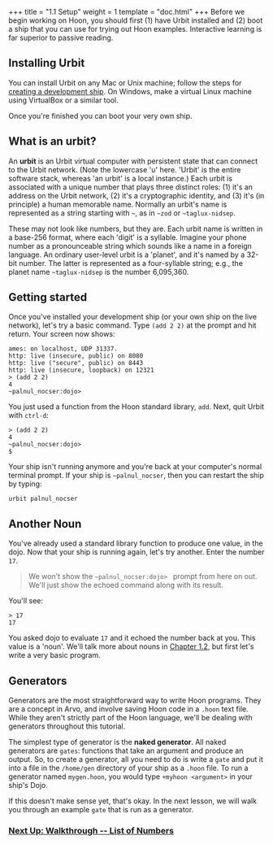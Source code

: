 +++
title = "1.1 Setup"
weight = 1
template = "doc.html"
+++
Before we begin working on Hoon, you should first (1) have Urbit installed and (2) boot a ship that you can use for trying out Hoon examples. Interactive learning is far superior to passive reading.

## Installing Urbit

You can install Urbit on any Mac or Unix machine; follow the steps for [creating a development ship](/docs/using/creating-a-development-ship).  On Windows, make a virtual Linux machine using VirtualBox or a similar tool.

Once you're finished you can boot your very own ship.

## What is an urbit?

An **urbit** is an Urbit virtual computer with persistent state that can connect to the Urbit network.  (Note the lowercase 'u' here.  'Urbit' is the entire software stack, whereas 'an urbit' is a local instance.)  Each urbit is associated with a unique number that plays three distinct roles: (1) it's an address on the Urbit network, (2) it's a cryptographic identity, and (3) it's (in principle) a human memorable name.  Normally an urbit's name is represented as a string starting with `~`, as in `~zod` or `~taglux-nidsep`.

These may not look like numbers, but they are.  Each urbit name is written in a base-256 format, where each 'digit' is a syllable.  Imagine your phone number as a pronounceable string which sounds like a name in a foreign language.  An ordinary user-level urbit is a 'planet', and it's named by a 32-bit number.  The latter is represented as a four-syllable string; e.g., the planet name `~taglux-nidsep` is the number 6,095,360.

## Getting started 

Once you've installed your development ship (or your own ship on the live network), let's try a basic command. Type `(add 2 2)` at the prompt and hit return.  Your screen now shows:

```
ames: on localhost, UDP 31337.
http: live (insecure, public) on 8080
http: live ("secure", public) on 8443
http: live (insecure, loopback) on 12321
> (add 2 2)
4
~palnul_nocser:dojo>
```

You just used a function from the Hoon standard library, `add`.  Next, quit Urbit with `ctrl-d`:

```
> (add 2 2)
4
~palnul_nocser:dojo>
$
```

Your ship isn't running anymore and you're back at your computer's normal terminal prompt. If your ship is `~palnul_nocser`, then you can restart the ship by typing:

```
urbit palnul_nocser
```

## Another Noun

You've already used a standard library function to produce one value, in the dojo.  Now that your ship is running again, let's try another.  Enter the number `17`.

> We won't show the `~palnul_nocser:dojo> ` prompt from here on out.  We'll just show the echoed command along with its result.

You'll see:

```
> 17
17
```

You asked dojo to evaluate `17` and it echoed the number back at you.  This value is a 'noun'.  We'll talk more about nouns in [Chapter 1.2](docs/learn/hoon/hoon-tutorial/nouns/), but first let's write a very basic program.

## Generators

Generators are the most straightforward way to write Hoon programs. They are a concept in Arvo, and involve saving Hoon code in a `.hoon` text file. While they aren't strictly part of the Hoon language, we'll be dealing with generators throughout this tutorial.

The simplest type of generator is the **naked generator**. All naked generators are `gates`: functions that take an argument and produce an output. So, to create a generator, all you need to do is write a `gate` and put it into a file in the `/home/gen` directory of your ship as a `.hoon` file. To run a generator named `mygen.hoon`, you would type `+myhoon <argument>` in your ship's Dojo.

If this doesn't make sense yet, that's okay. In the next lesson, we will walk you through an example `gate` that is run as a generator.

### [Next Up: Walkthrough -- List of Numbers](../list-of-numbers)
